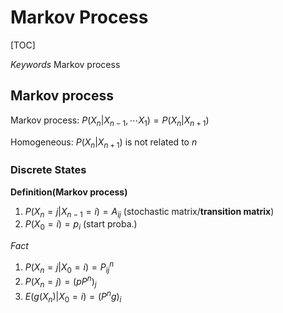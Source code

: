 # Markov Process

[TOC]

*Keywords* Markov process


## Markov process

Markov process:
$P(X_n|X_{n-1},\cdots X_{1})=P(X_n|X_{n+1})$

Homogeneous: $P(X_n|X_{n+1})$ is not related to $n$


### Discrete States

**Definition(Markov process)**
1. $P(X_n=j|X_{n-1}=i)=A_{ij}$ (stochastic matrix/**transition matrix**)
2. $P(X_0=i)=p_i$ (start proba.)

*Fact*
1. $P(X_n=j|X_0=i)=P^{n}_{ij}$
2. $P(X_n=j)=(pP^n)_j$
3. $E(g(X_n)|X_0=i)=(P^{n}g)_i$



